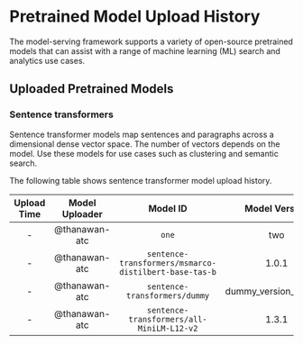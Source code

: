 # Pretrained Model Upload History

The model-serving framework supports a variety of open-source pretrained models that can assist with a range of machine learning (ML) search and analytics use cases. 


## Uploaded Pretrained Models


### Sentence transformers

Sentence transformer models map sentences and paragraphs across a dimensional dense vector space. The number of vectors depends on the model. Use these models for use cases such as clustering and semantic search. 

The following table shows sentence transformer model upload history.

[//]: # (This may be the most platform independent comment)

|Upload Time|Model Uploader|Model ID|Model Version|Tracing Format|Embedding Dimension|Pooling Mode|
| :---: | :---: | :---: | :---: | :---: | :---: | :---: |
|-|@thanawan-atc|`one`|two|BOTH|Default|Default|
|-|@thanawan-atc|`sentence-transformers/msmarco-distilbert-base-tas-b`|1.0.1|BOTH|Default|Default|
|-|@thanawan-atc|`sentence-transformers/dummy`|dummy_version_number|BOTH|Default|Default|
|-|@thanawan-atc|`sentence-transformers/all-MiniLM-L12-v2`|1.3.1|BOTH|Default|Default|
